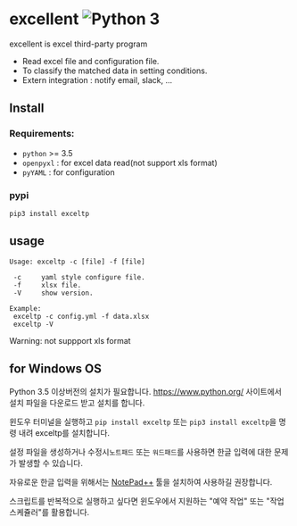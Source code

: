 # excellent ![Python 3](https://img.shields.io/badge/python-3-blue.svg)

excellent is excel third-party program
* Read excel file and configuration file.
* To classify the matched data in setting conditions.
* Extern integration : notify email, slack, ...

## Install
### Requirements:
* `python` >= 3.5
* `openpyxl` : for excel data read(not support xls format)
* `pyYAML` : for configuration


### pypi
`pip3 install exceltp`


## usage
```
Usage: exceltp -c [file] -f [file]

 -c     yaml style configure file.
 -f     xlsx file.
 -V     show version.

Example:
 exceltp -c config.yml -f data.xlsx
 exceltp -V
```
Warning: not suppport xls format


## for Windows OS
Python 3.5 이상버전의 설치가 필요합니다. https://www.python.org/ 사이트에서 설치 파일을 다운로드 받고 설치를 합니다.

윈도우 터미널을 실행하고 `pip install exceltp` 또는 `pip3 install exceltp`을 명령 내려 exceltp를 설치합니다.

설정 파일을 생성하거나 수정시`노트패드` 또는 `워드패드`를 사용하면 한글 입력에 대한 문제가 발생할 수 있습니다.

자유로운 한글 입력을 위해서는  [NotePad++](https://notepad-plus-plus.org/) 툴을 설치하여 사용하길 권장합니다.

스크립트를 반복적으로 실행하고 싶다면 윈도우에서 지원하는 "예약 작업" 또는 "작업 스케쥴러"를 활용합니다.

